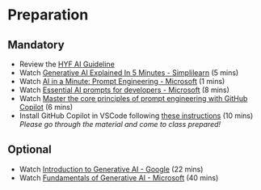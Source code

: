 # Preparation

## Mandatory
- Review the [HYF AI Guideline](https://github.com/HackYourFuture-CPH/programme/blob/main/guidelines/ai-usage.md)
- Watch [Generative AI Explained In 5 Minutes - Simplilearn](https://www.youtube.com/watch?v=NRmAXDWJVnU) (5 mins)
- Watch [AI in a Minute: Prompt Engineering - Microsoft](https://www.youtube.com/watch?v=vGdyePbGNaE) (1 mins)
- Watch [Essential AI prompts for developers - Microsoft](https://www.youtube.com/watch?v=H3M95i4iS5c) (8 mins)
- Watch [Master the core principles of prompt engineering with GitHub Copilot](https://www.youtube.com/watch?v=hh1nOX14TyY) (6 mins)
- Install GitHub Copilot in VSCode following [these instructions](https://www.youtube.com/watch?v=n0NlxUyA7FI) (10 mins)
  _Please go through the material and come to class prepared!_

## Optional

- Watch [Introduction to Generative AI - Google](https://www.youtube.com/watch?v=G2fqAlgmoPo) (22 mins)
- Watch [Fundamentals of Generative AI - Microsoft](https://learn.microsoft.com/en-us/shows/on-demand-instructor-led-training-series/ai-900-05-fy25) (40 mins)
